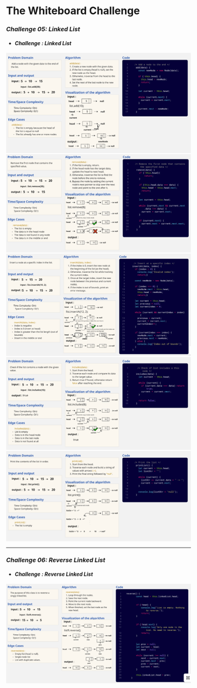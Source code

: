 # The Whiteboard Challenge

### *Challenge 05: Linked List*
- #### *Challenge : Linked List*
![linked list](../whiteboardImage/Add.PNG)
![linked list](../whiteboardImage/remove.PNG)
![linked list](../whiteboardImage/Insert.PNG)
![linked list](../whiteboardImage/Includes.PNG)
![linked list](../whiteboardImage/Print.PNG)

---

### *Challenge 06: Reverse Linked List*
- #### *Challenge : Reverse Linked List*
![Reverse linked list](../whiteboardImage/Reverse.PNG)


